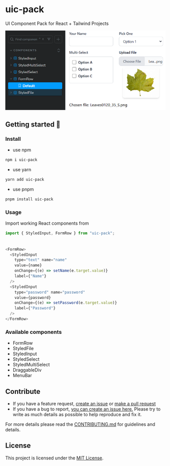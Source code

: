 # uic-pack

UI Component Pack for React + Tailwind Projects

![Preview](./preview.png)

## Getting started 🚀

### Install

 - use npm
```bash
npm i uic-pack
```

 - use yarn
```bash
yarn add uic-pack
```

 - use pnpm
```bash
pnpm install uic-pack
```
### Usage

Import working React components from

```javascript
import { StyledInput, FormRow } from "uic-pack";


<FormRow>
  <StyledInput
    type="text" name="name"
    value={name}
    onChange={(e) => setName(e.target.value)}
    label={"Name"}
  />
  <StyledInput
    type="password" name="password"
    value={password}
    onChange={(e) => setPassword(e.target.value)}
    label={"Password"}
  />
</FormRow>
```


### Available components

- FormRow
- StyledFile
- StyledInput
- StyledSelect
- StyledMultiSelect
- DraggableDiv
- MenuBar

## Contribute

 - If you have a feature request, [create an issue](https://github.com/Reterics/uic-pack/issues) or [make a pull request ](https://github.com/Reterics/uic-pack/pulls)
 - If you have a bug to report, [you can create an issue here.](https://github.com/Reterics/uic-pack/issues) Please try to write as much details as possible to help reproduce and fix it.

For more details please read the [CONTRIBUTING.md](./CONTRIBUTING.md) for guidelines and details.

## License

This project is licensed under the [MIT License](./LICENSE).
